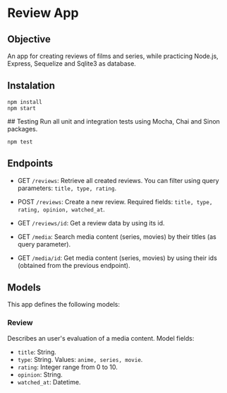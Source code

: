 # Review App

## Objective
An app for creating reviews of films and series, while practicing Node.js, Express, Sequelize and Sqlite3 as database.

## Instalation
```
npm install
npm start
```

## Testing
Run all unit and integration tests using Mocha, Chai and Sinon packages.
```
npm test
```

## Endpoints
- GET `/reviews`: Retrieve all created reviews. You can filter using query parameters: `title, type, rating`.
    
- POST `/reviews`: Create a new review. Required fields: `title, type, rating, opinion, watched_at`.

- GET `/reviews/id`: Get a review data by using its id.

- GET `/media`: Search media content (series, movies) by their titles (as query parameter).

- GET `/media/id`: Get media content (series, movies) by using their ids (obtained from the previous endpoint).

## Models
This app defines the following models:

### Review
Describes an user's evaluation of a media content. Model fields:
- `title`: String.
- `type`: String. Values: `anime, series, movie`.
- `rating`: Integer range from 0 to 10.
- `opinion`: String.
- `watched_at`: Datetime.